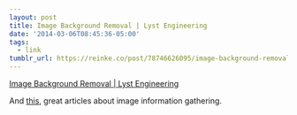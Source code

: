 ```yaml
---
layout: post
title: Image Background Removal | Lyst Engineering
date: '2014-03-06T08:45:36-05:00'
tags:
  - link
tumblr_url: https://reinke.co/post/78746626095/image-background-removal-lyst-engineering
---
```

[Image Background Removal | Lyst Engineering](http://developers.lyst.com/data/images/2014/02/13/background-removal/)  

And [this](http://developers.lyst.com/data/images/2014/02/22/color-detection/), great articles about image information gathering.

